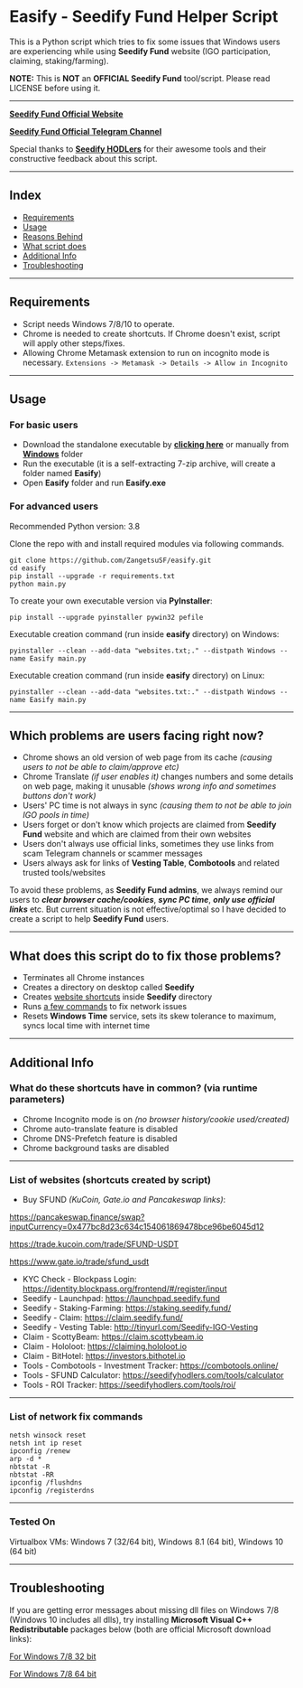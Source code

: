 # Easify - Seedify Fund Helper Script

This is a Python script which tries to fix some issues that Windows users are experiencing while using **Seedify Fund** website (IGO participation, claiming, staking/farming).

**NOTE:** This is **NOT** an **OFFICIAL Seedify Fund** tool/script. Please read LICENSE before using it.

------

[**Seedify Fund Official Website**](https://launchpad.seedify.fund/)

[**Seedify Fund Official Telegram Channel**](https://t.me/seedifyfundofficial)

Special thanks to [**Seedify HODLers**](https://t.me/SeedifyHODLers) for their awesome tools and their constructive feedback about this script.

------
## Index

* [Requirements](#requirements)
* [Usage](#usage)
* [Reasons Behind](#which-problems-are-users-facing-right-now)
* [What script does](#what-does-this-script-do-to-fix-those-problems)
* [Additional Info](#additional-info)
* [Troubleshooting](#troubleshooting)

------
## Requirements

* Script needs Windows 7/8/10 to operate.
* Chrome is needed to create shortcuts. If Chrome doesn't exist, script will apply other steps/fixes.
* Allowing Chrome Metamask extension to run on incognito mode is necessary. `Extensions -> Metamask -> Details -> Allow in Incognito`

------
## Usage

### For basic users

* Download the standalone executable by [**clicking here**](https://github.com/ZangetsuSF/easify/raw/main/Windows/Easify.exe) or manually from [**Windows**](https://github.com/ZangetsuSF/easify/tree/main/Windows) folder
* Run the executable (it is a self-extracting 7-zip archive, will create a folder named **Easify**)
* Open **Easify** folder and run **Easify.exe**

### For advanced users

Recommended Python version: 3.8

Clone the repo with and install required modules via following commands.

```
git clone https://github.com/ZangetsuSF/easify.git
cd easify
pip install --upgrade -r requirements.txt
python main.py
```

To create your own executable version via **PyInstaller**:
```
pip install --upgrade pyinstaller pywin32 pefile
```

Executable creation command (run inside **easify** directory) on Windows:
```
pyinstaller --clean --add-data "websites.txt;." --distpath Windows --name Easify main.py
```

Executable creation command (run inside **easify** directory) on Linux:
```
pyinstaller --clean --add-data "websites.txt:." --distpath Windows --name Easify main.py
```

------
## Which problems are users facing right now?
* Chrome shows an old version of web page from its cache _(causing users to not be able to claim/approve etc)_
* Chrome Translate _(if user enables it)_ changes numbers and some details on web page, making it unusable _(shows wrong info and sometimes buttons don't work)_
* Users' PC time is not always in sync _(causing them to not be able to join IGO pools in time)_
* Users forget or don't know which projects are claimed from **Seedify Fund** website and which are claimed from their own websites
* Users don't always use official links, sometimes they use links from scam Telegram channels or scammer messages
* Users always ask for links of **Vesting Table**, **Combotools** and related trusted tools/websites

To avoid these problems, as **Seedify Fund admins**, we always remind our users to ***clear browser cache/cookies***, ***sync PC time***, ***only use official links*** etc.
But current situation is not effective/optimal so I have decided to create a script to help **Seedify Fund** users.

------
## What does this script do to fix those problems?
* Terminates all Chrome instances
* Creates a directory on desktop called **Seedify**
* Creates [website shortcuts](#list-of-websites-shortcuts-created-by-script) inside **Seedify** directory
* Runs [a few commands](#list-of-network-fix-commands) to fix network issues
* Resets **Windows Time** service, sets its skew tolerance to maximum, syncs local time with internet time

------
## Additional Info

### What do these shortcuts have in common? (via runtime parameters)
* Chrome Incognito mode is on _(no browser history/cookie used/created)_
* Chrome auto-translate feature is disabled
* Chrome DNS-Prefetch feature is disabled
* Chrome background tasks are disabled

------
### List of websites (shortcuts created by script)
* Buy SFUND _(KuCoin, Gate.io and Pancakeswap links)_:

https://pancakeswap.finance/swap?inputCurrency=0x477bc8d23c634c154061869478bce96be6045d12

https://trade.kucoin.com/trade/SFUND-USDT

https://www.gate.io/trade/sfund_usdt

* KYC Check - Blockpass Login:
https://identity.blockpass.org/frontend/#/register/input
* Seedify - Launchpad:
https://launchpad.seedify.fund
* Seedify - Staking-Farming:
https://staking.seedify.fund/
* Seedify - Claim:
https://claim.seedify.fund/
* Seedify - Vesting Table:
http://tinyurl.com/Seedify-IGO-Vesting
* Claim - ScottyBeam:
https://claim.scottybeam.io
* Claim - Hololoot:
https://claiming.hololoot.io
* Claim - BitHotel:
https://investors.bithotel.io
* Tools - Combotools - Investment Tracker:
https://combotools.online/
* Tools - SFUND Calculator:
https://seedifyhodlers.com/tools/calculator
* Tools - ROI Tracker:
https://seedifyhodlers.com/tools/roi/

------
### List of network fix commands
```
netsh winsock reset
netsh int ip reset
ipconfig /renew
arp -d *
nbtstat -R
nbtstat -RR
ipconfig /flushdns
ipconfig /registerdns
```

------
### Tested On

Virtualbox VMs: Windows 7 (32/64 bit), Windows 8.1 (64 bit), Windows 10 (64 bit)

------
## Troubleshooting

If you are getting error messages about missing dll files on Windows 7/8 (Windows 10 includes all dlls), try installing **Microsoft Visual C++ Redistributable** packages below (both are official Microsoft download links):

[For Windows 7/8 32 bit](https://aka.ms/vs/17/release/vc_redist.x86.exe)

[For Windows 7/8 64 bit](https://aka.ms/vs/17/release/vc_redist.x64.exe)
